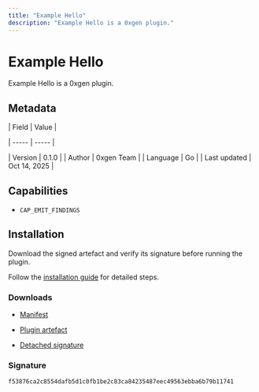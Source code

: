 ```yaml
---
title: "Example Hello"
description: "Example Hello is a 0xgen plugin."
---
```


# Example Hello

Example Hello is a 0xgen plugin.

## Metadata

| Field | Value |

| ----- | ----- |

| Version | 0.1.0 |
| Author | 0xgen Team |
| Language | Go |
| Last updated | Oct 14, 2025 |


## Capabilities

- `CAP_EMIT_FINDINGS`


## Installation

Download the signed artefact and verify its signature before running the plugin.

Follow the [installation guide](https://github.com/RowanDark/0xgen/tree/HEAD/plugins/example-hello#readme) for detailed steps.


### Downloads

- [Manifest](https://raw.githubusercontent.com/RowanDark/0xgen/HEAD/plugins/example-hello/manifest.json)

- [Plugin artefact](https://raw.githubusercontent.com/RowanDark/0xgen/HEAD/plugins/example-hello/main.go)

- [Detached signature](https://raw.githubusercontent.com/RowanDark/0xgen/HEAD/plugins/example-hello/main.go.sig)


### Signature

`f53876ca2c8554dafb5d1c0fb1be2c83ca84235487eec49563ebba6b79b11741`
